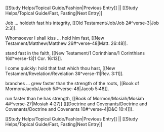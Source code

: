 [[Study Helps/Topical Guide/Fashion|Previous Entry]]  ||  [[Study Helps/Topical Guide/Fast, Fasting|Next Entry]]

 Job ... holdeth fast his integrity, [[Old Testament/Job/Job 2#^verse-3|Job 2:3]].

 Whomsoever I shall kiss ... hold him fast, [[New Testament/Matthew/Matthew 26#^verse-48|Matt. 26:48]].

 stand fast in the faith, [[New Testament/1 Corinthians/1 Corinthians 16#^verse-13|1 Cor. 16:13]].

 I come quickly: hold that fast which thou hast, [[New Testament/Revelation/Revelation 3#^verse-11|Rev. 3:11]].

 branches ... grew faster than the strength of the roots, [[Book of Mormon/Jacob/Jacob 5#^verse-48|Jacob 5:48]].

 run faster than he has strength, [[Book of Mormon/Mosiah/Mosiah 4#^verse-27|Mosiah 4:27]] ([[Doctrine and Covenants/Doctrine and Covenants/Doctrine and Covenants 10#^verse-4|D&C 10:4]]).

[[Study Helps/Topical Guide/Fashion|Previous Entry]]  ||  [[Study Helps/Topical Guide/Fast, Fasting|Next Entry]]